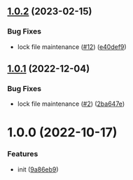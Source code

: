 ## [1.0.2](https://github.com/dword-design/tester-plugin-babel-config/compare/v1.0.1...v1.0.2) (2023-02-15)


### Bug Fixes

* lock file maintenance ([#12](https://github.com/dword-design/tester-plugin-babel-config/issues/12)) ([e40def9](https://github.com/dword-design/tester-plugin-babel-config/commit/e40def986e2dfd5bfc4df35d2da5c08b909b7804))

## [1.0.1](https://github.com/dword-design/tester-plugin-babel-config/compare/v1.0.0...v1.0.1) (2022-12-04)


### Bug Fixes

* lock file maintenance ([#2](https://github.com/dword-design/tester-plugin-babel-config/issues/2)) ([2ba647e](https://github.com/dword-design/tester-plugin-babel-config/commit/2ba647e0e929b4505da12af0a5d1fb3efc8dbb64))

# 1.0.0 (2022-10-17)


### Features

* init ([9a86eb9](https://github.com/dword-design/tester-plugin-babel-config/commit/9a86eb98661761fdc6182d0d6ad01935087faed5))
